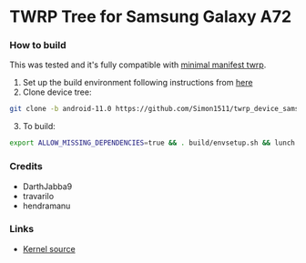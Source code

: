 # TWRP Tree for Samsung Galaxy A72

### How to build
This was tested and it's fully compatible with [minimal manifest twrp](https://github.com/minimal-manifest-twrp/platform_manifest_twrp_aosp).
1. Set up the build environment following instructions from [here](https://github.com/minimal-manifest-twrp/platform_manifest_twrp_aosp/blob/twrp-11/README.md#getting-started)
2. Clone device tree:
```bash
git clone -b android-11.0 https://github.com/Simon1511/twrp_device_samsung_a72q.git device/samsung/a72q
```
3. To build:
```bash
export ALLOW_MISSING_DEPENDENCIES=true && . build/envsetup.sh && lunch twrp_a72q-eng && mka recoveryimage
```

### Credits
* DarthJabba9
* travarilo
* hendramanu

### Links
* [Kernel source](https://github.com/Samsung-SM7215/android_kernel_samsung_sm7125)
